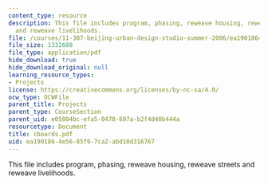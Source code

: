 ```yaml
---
content_type: resource
description: This file includes program, phasing, reweave housing, reweave streets
  and reweave livelihoods.
file: /courses/11-307-beijing-urban-design-studio-summer-2006/ea1901864e5685f97ca2abd10d316767_cboards.pdf
file_size: 1332608
file_type: application/pdf
hide_download: true
hide_download_original: null
learning_resource_types:
- Projects
license: https://creativecommons.org/licenses/by-nc-sa/4.0/
ocw_type: OCWFile
parent_title: Projects
parent_type: CourseSection
parent_uid: e05804bc-efa5-0478-697a-b2f4d40b444a
resourcetype: Document
title: cboards.pdf
uid: ea190186-4e56-85f9-7ca2-abd10d316767
---
```

This file includes program, phasing, reweave housing, reweave streets and reweave livelihoods.